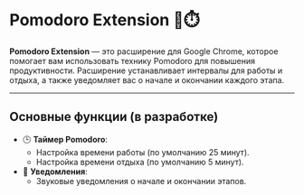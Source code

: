 # Pomodoro Extension 🍅⏱️

**Pomodoro Extension** — это расширение для Google Chrome, которое помогает вам использовать технику Pomodoro для повышения продуктивности. Расширение устанавливает интервалы для работы и отдыха, а также уведомляет вас о начале и окончании каждого этапа.

---

## Основные функции (в разработке)

- 🕒 **Таймер Pomodoro**:
  - Настройка времени работы (по умолчанию 25 минут).
  - Настройка времени отдыха (по умолчанию 5 минут).
- 🔔 **Уведомления**:
  - Звуковые уведомления о начале и окончании этапов.
